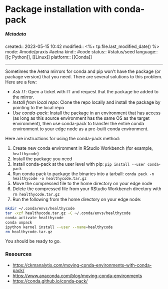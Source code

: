 # Package installation with conda-pack

##### Metadata
created:: 2023-05-15 10:42
modified:: <%+ tp.file.last_modified_date() %>
mode: #mode/praxis #aetna 
kind:: #code
status:: #status/seed
language:: [[ç Python]], [[Linux]]
platform:: [[Conda]]
***

Sometimes the Aetna mirrors for conda and pip won't have the package (or package version) that you need. There are several solutions to this problem. Here are a few:
* *Ask IT*: Open a ticket with IT and request that the package be added to the mirror. 
* *Install from local repo*: Clone the repo locally and install the package by pointing to the local repo
* *Use conda-pack*: Install the package in an environment that has access (as long as this source environment has the same OS as the target environment), then use conda-pack to transfer the entire conda environment to your edge node as a pre-built conda environment.

Here are instructions for using the conda-pack method:

1. Create new conda environment in RStudio Workbench (for example, `healthycode`)
2. Install the package you need
3. Install conda-pack at the user level with pip: `pip install --user conda-pack`
4. Run conda pack to package the binaries into a tarball: `conda pack -n healthycode -o healthycode.tar.gz`
5. Move the compressed file to the home directory on your edge node
6. Delete the compressed file from your RStudio Workbench directory with `rm healthycode.tar.gz`
7. Run the following from the home directory on your edge node:

```bash
mkdir ~/.conda/envs/healthycode
tar -xzf healthycode.tar.gz -C ~/.conda/envs/healthycode
conda activate healthycode
conda unpack
ipython kernel install --user --name=healthycode
rm healthycode.tar.gz
```

You should be ready to go.

### Resources
- https://ckmanalytix.com/moving-conda-environments-with-conda-pack/
- https://www.anaconda.com/blog/moving-conda-environments
- https://conda.github.io/conda-pack/

